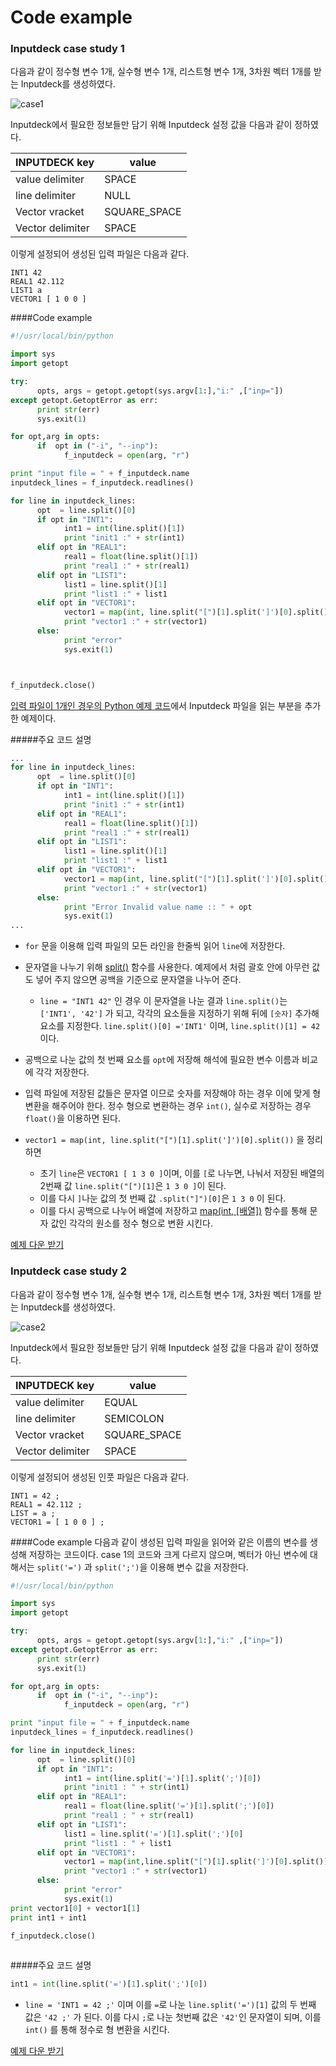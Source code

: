 # Code example


### Inputdeck case study 1

다음과 같이 정수형 변수 1개, 실수형 변수 1개, 리스트형 변수 1개, 3차원 벡터 1개를 받는 Inputdeck를 생성하였다. 

![case1](case1.png)

Inputdeck에서 필요한 정보들만 담기 위해 Inputdeck 설정 값을 다음과 같이 정하였다. 

| INPUTDECK key | value |
| -- | -- |
| value delimiter | SPACE |
| line delimiter | NULL |
| Vector vracket | SQUARE_SPACE |
| Vector delimiter | SPACE |

이렇게 설정되어 생성된 입력 파일은 다음과 같다.

```
INT1 42
REAL1 42.112
LIST1 a
VECTOR1 [ 1 0 0 ]
```



####Code example
```python
#!/usr/local/bin/python

import sys
import getopt

try:
      opts, args = getopt.getopt(sys.argv[1:],"i:" ,["inp="])
except getopt.GetoptError as err:
      print str(err)
      sys.exit(1)

for opt,arg in opts:
      if  opt in ("-i", "--inp"):
            f_inputdeck = open(arg, "r")

print "input file = " + f_inputdeck.name
inputdeck_lines = f_inputdeck.readlines()

for line in inputdeck_lines:
      opt  = line.split()[0]
      if opt in "INT1":
            int1 = int(line.split()[1])
            print "init1 :" + str(int1)
      elif opt in "REAL1":
            real1 = float(line.split()[1])
            print "real1 :" + str(real1)
      elif opt in "LIST1":
            list1 = line.split()[1]
            print "list1 :" + list1
      elif opt in "VECTOR1":
            vector1 = map(int, line.split("[")[1].split(']')[0].split())
            print "vector1 :" + str(vector1)
      else:
            print "error"
            sys.exit(1)



f_inputdeck.close()


```
[입력 파일이 1개인 경우의 Python 예제 코드](input/Python_example.md)에서 Inputdeck 파일을 읽는 부분을 추가한 예제이다. 



#####주요 코드 설명

```Python
...
for line in inputdeck_lines:
      opt  = line.split()[0]
      if opt in "INT1":
            int1 = int(line.split()[1])
            print "init1 :" + str(int1)
      elif opt in "REAL1":
            real1 = float(line.split()[1])
            print "real1 :" + str(real1)
      elif opt in "LIST1":
            list1 = line.split()[1]
            print "list1 :" + list1
      elif opt in "VECTOR1":
            vector1 = map(int, line.split("[")[1].split(']')[0].split())
            print "vector1 :" + str(vector1)
      else:
            print "Error Invalid value name :: " + opt
            sys.exit(1)
...
```

-  ```for``` 문을 이용해 입력 파일의 모든 라인을 한줄씩 읽어 ```line```에 저장한다. 
- 문자열을 나누기 위해 [split()](https://wikidocs.net/13) 함수를 사용한다. 예제에서 처럼 괄호 안에 아무런 값도 넣어 주지 않으면 공백을 기준으로 문자열을 나누어 준다.
  - ```line = "INT1 42"``` 인 경우 이 문자열을 나눈 결과 ```line.split()```는 ```['INT1', '42']``` 가 되고, 각각의 요소들을 지정하기 위해 뒤에 ```[숫자]``` 추가해 요소를 지정한다. ```line.split()[0] ='INT1'``` 이며, ```line.split()[1] = 42```이다.
- 공백으로 나눈 값의 첫 번째 요소를 ```opt```에 저장해 해석에 필요한 변수 이름과 비교에 각각 저장한다.
- 입력 파일에 저장된 값들은 문자열 이므로 숫자를 저장해야 하는 경우 이에 맞게 형 변환을 해주어야 한다. 정수 형으로 변환하는 경우 ```int()```, 실수로 저장하는 경우 ```float()```을 이용하면 된다.

- ```vector1 = map(int, line.split("[")[1].split(']')[0].split())``` 을 정리하면
  - 초기 ```line```은 ```VECTOR1 [ 1 3 0 ]```이며, 이를 ```[```로 나누면, 나눠서 저장된 배열의 2번째 값 ```line.split("[")[1]```은 ```1 3 0 ]```이 된다. 
  - 이를 다시 ```]```나눈 값의 첫 번째 값 ```.split("]")[0]```은 ```1 3 0``` 이 된다.
  - 이를 다시 공백으로 나누어 배열에 저장하고 [map(int, [배열])](http://stackoverflow.com/questions/7368789/convert-all-strings-in-a-list-to-int) 함수를 통해 문자 값인 각각의 원소를 정수 형으로 변환 시킨다.

[예제 다운 받기](../code/python/case3.py)



### Inputdeck case study 2

다음과 같이 정수형 변수 1개, 실수형 변수 1개, 리스트형 변수 1개, 3차원 벡터 1개를 받는 Inputdeck를 생성하였다. 

![case2](case3_3.jpg)

Inputdeck에서 필요한 정보들만 담기 위해 Inputdeck 설정 값을 다음과 같이 정하였다. 

| INPUTDECK key | value |
| -- | -- |
| value delimiter | EQUAL |
| line delimiter | SEMICOLON |
| Vector vracket | SQUARE_SPACE |
| Vector delimiter | SPACE |

이렇게 설정되어 생성된 인풋 파일은 다음과 같다.

```
INT1 = 42 ;
REAL1 = 42.112 ;
LIST = a ;
VECTOR1 = [ 1 0 0 ] ;
```

####Code example
다음과 같이 생성된 입력 파일을 읽어와 같은 이름의 변수를 생성해 저장하는 코드이다. case 1의 코드와 크게 다르지 않으며, 벡터가 아닌 변수에 대해서는 ```split('=')``` 과 ```split(';')```을 이용해 변수 값을 저장한다. 

```python
#!/usr/local/bin/python

import sys
import getopt

try:
      opts, args = getopt.getopt(sys.argv[1:],"i:" ,["inp="])
except getopt.GetoptError as err:
      print str(err)
      sys.exit(1)

for opt,arg in opts:
      if  opt in ("-i", "--inp"):
            f_inputdeck = open(arg, "r")

print "input file = " + f_inputdeck.name
inputdeck_lines = f_inputdeck.readlines()

for line in inputdeck_lines:
      opt  = line.split()[0]
      if opt in "INT1":
            int1 = int(line.split('=')[1].split(';')[0])
            print "init1 : " + str(int1)
      elif opt in "REAL1":
            real1 = float(line.split('=')[1].split(';')[0])
            print "real1 : " + str(real1)
      elif opt in "LIST1":
            list1 = line.split('=')[1].split(';')[0]
            print "list1 : " + list1
      elif opt in "VECTOR1":
            vector1 = map(int,line.split("[")[1].split(']')[0].split())
            print "vector1 :" + str(vector1)
      else:
            print "error"
            sys.exit(1)
print vector1[0] + vector1[1]
print int1 + int1

f_inputdeck.close()
     
```

#####주요 코드 설명

```Python
int1 = int(line.split('=')[1].split(';')[0])
```
- ```line = 'INT1 = 42 ;'``` 이며 이를 ```=```로 나눈 ```line.split('=')[1]``` 값의 두 번째 값은 ```'42 ;'``` 가 된다. 이를 다시 ```;```로 나눈 첫번째 값은  ```'42'```인 문자열이 되며, 이를 ```int()``` 를 통해 정수로 형 변환을 시킨다.

[예제 다운 받기](../code/python/case4.py)
